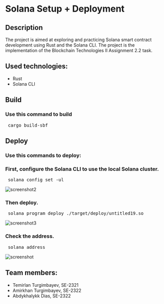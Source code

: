 # Solana Setup + Deployment
## Description
The project is aimed at exploring and practicing Solana smart contract development using Rust and the Solana CLI. The project is the implementation of the Blockchain Technologies II Assignment 2.2 task.

## Used technologies:
- Rust
- Solana CLI

## Build
### Use this command to build
<pre> cargo build-sbf </pre>

## Deploy
### Use this commands to deploy:
### First, configure the Solana CLI to use the local Solana cluster.
<pre> solana config set -ul </pre>

![screenshot2](https://github.com/user-attachments/assets/de3d8cfe-e049-42f6-9da3-c59ae9d47362)

### Then deploy.
<pre> solana program deploy ./target/deploy/untitled19.so </pre>

![screenshot3](https://github.com/user-attachments/assets/0f12b8e4-d262-4308-b096-aea8331ebebf)

### Check the address.
<pre> solana address </pre>

![screenshot](https://github.com/user-attachments/assets/b1e71868-0b00-4e01-aa87-61133432f79f)

## Team members:
- Temirlan Turgimbayev, SE-2321
- Amirkhan Turgimbayev, SE-2322
- Abdykhalykk Dias, SE-2322

